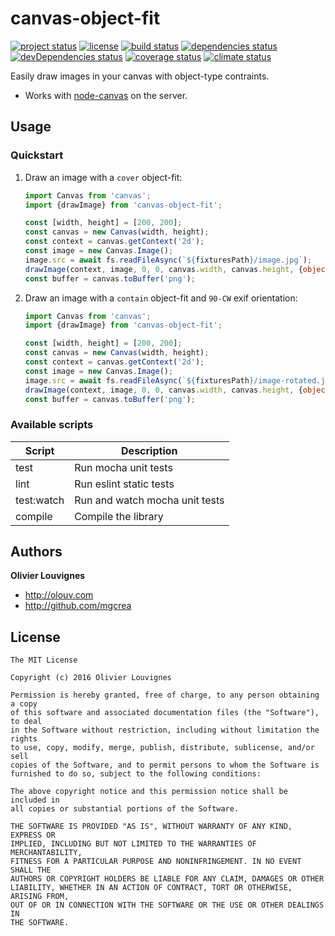 # canvas-object-fit

[![project status](https://img.shields.io/badge/status-beta-blue.svg?style=flat)](https://github.com/mgcrea/js-canvas-object-fit) [![license](https://img.shields.io/github/license/mgcrea/js-canvas-object-fit.svg?style=flat)](https://tldrlegal.com/license/mit-license) [![build status](http://img.shields.io/travis/mgcrea/js-canvas-object-fit/master.svg?style=flat)](http://travis-ci.org/mgcrea/js-canvas-object-fit) [![dependencies status](https://img.shields.io/david/mgcrea/js-canvas-object-fit.svg?style=flat)](https://david-dm.org/mgcrea/js-canvas-object-fit) [![devDependencies status](https://img.shields.io/david/dev/mgcrea/js-canvas-object-fit.svg?style=flat)](https://david-dm.org/mgcrea/js-canvas-object-fit#info=devDependencies) [![coverage status](http://img.shields.io/codeclimate/coverage/github/mgcrea/js-canvas-object-fit.svg?style=flat)](https://codeclimate.com/github/mgcrea/js-canvas-object-fit) [![climate status](https://img.shields.io/codeclimate/github/mgcrea/js-canvas-object-fit.svg?style=flat)](https://codeclimate.com/github/mgcrea/js-canvas-object-fit)

Easily draw images in your canvas with object-type contraints.

* Works with [node-canvas](https://github.com/Automattic/node-canvas) on the server.

## Usage

### Quickstart

1.  Draw an image with a `cover` object-fit:

    ```js
    import Canvas from 'canvas';
    import {drawImage} from 'canvas-object-fit';

    const [width, height] = [200, 200];
    const canvas = new Canvas(width, height);
    const context = canvas.getContext('2d');
    const image = new Canvas.Image();
    image.src = await fs.readFileAsync(`${fixturesPath}/image.jpg`);
    drawImage(context, image, 0, 0, canvas.width, canvas.height, {objectFit: 'cover'});
    const buffer = canvas.toBuffer('png');
    ```

1.  Draw an image with a `contain` object-fit and `90-CW` exif orientation:

    ```js
    import Canvas from 'canvas';
    import {drawImage} from 'canvas-object-fit';

    const [width, height] = [200, 200];
    const canvas = new Canvas(width, height);
    const context = canvas.getContext('2d');
    const image = new Canvas.Image();
    image.src = await fs.readFileAsync(`${fixturesPath}/image-rotated.jpg`);
    drawImage(context, image, 0, 0, canvas.width, canvas.height, {objectFit: 'contain', orientation: 6});
    const buffer = canvas.toBuffer('png');
    ```

### Available scripts

| **Script** | **Description**                |
| ---------- | ------------------------------ |
| test       | Run mocha unit tests           |
| lint       | Run eslint static tests        |
| test:watch | Run and watch mocha unit tests |
| compile    | Compile the library            |

## Authors

**Olivier Louvignes**

* http://olouv.com
* http://github.com/mgcrea

## License

```
The MIT License

Copyright (c) 2016 Olivier Louvignes

Permission is hereby granted, free of charge, to any person obtaining a copy
of this software and associated documentation files (the "Software"), to deal
in the Software without restriction, including without limitation the rights
to use, copy, modify, merge, publish, distribute, sublicense, and/or sell
copies of the Software, and to permit persons to whom the Software is
furnished to do so, subject to the following conditions:

The above copyright notice and this permission notice shall be included in
all copies or substantial portions of the Software.

THE SOFTWARE IS PROVIDED "AS IS", WITHOUT WARRANTY OF ANY KIND, EXPRESS OR
IMPLIED, INCLUDING BUT NOT LIMITED TO THE WARRANTIES OF MERCHANTABILITY,
FITNESS FOR A PARTICULAR PURPOSE AND NONINFRINGEMENT. IN NO EVENT SHALL THE
AUTHORS OR COPYRIGHT HOLDERS BE LIABLE FOR ANY CLAIM, DAMAGES OR OTHER
LIABILITY, WHETHER IN AN ACTION OF CONTRACT, TORT OR OTHERWISE, ARISING FROM,
OUT OF OR IN CONNECTION WITH THE SOFTWARE OR THE USE OR OTHER DEALINGS IN
THE SOFTWARE.
```
